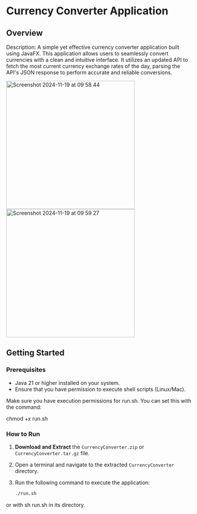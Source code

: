 # Currency Converter Application

## Overview
Description: A simple yet effective currency converter application built using JavaFX. This application allows users to seamlessly convert currencies with a clean and intuitive interface. It utilizes an updated API to fetch the most current currency exchange rates of the day, parsing the API's JSON response to perform accurate and reliable conversions.

<img width="345" alt="Screenshot 2024-11-19 at 09 58 44" src="https://github.com/user-attachments/assets/c22bb8c6-f06c-40c3-8837-d00429fe637b">
<img width="345" alt="Screenshot 2024-11-19 at 09 59 27" src="https://github.com/user-attachments/assets/26a021f1-ff52-43e6-bdf3-313db2aa8936">



## Getting Started

### Prerequisites
- Java 21 or higher installed on your system.
- Ensure that you have permission to execute shell scripts (Linux/Mac).

Make sure you have execution permissions for run.sh. You can set this with the command:

chmod +x run.sh


### How to Run
1. **Download and Extract** the `CurrencyConverter.zip` or `CurrencyConverter.tar.gz` file.
2. Open a terminal and navigate to the extracted `CurrencyConverter` directory.
3. Run the following command to execute the application:

   ```bash
   ./run.sh

or with sh run.sh in its directory.

